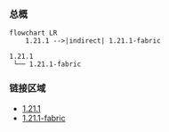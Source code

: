 ### 总概

```mermaid
flowchart LR
    1.21.1 -->|indirect| 1.21.1-fabric
```

```
1.21.1
 └── 1.21.1-fabric
```

### 链接区域

- [1.21.1](/projects/1.21/assets/modopedia/modopedia)
- [1.21.1-fabric](/projects/1.21-fabric/assets/modopedia/modopedia)
